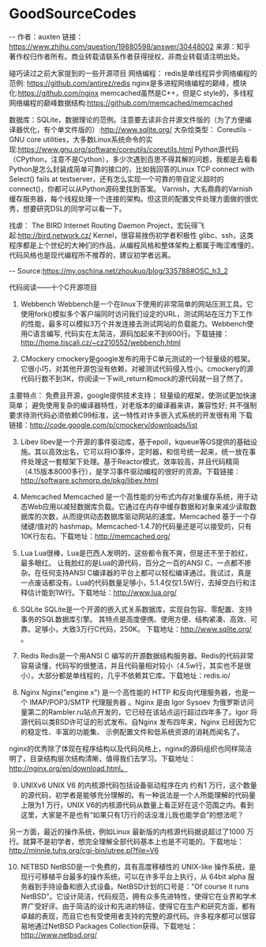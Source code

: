 # GoodSourceCodes

--
作者：auxten
链接：https://www.zhihu.com/question/19880598/answer/30448002
来源：知乎
著作权归作者所有。商业转载请联系作者获得授权，非商业转载请注明出处。

碰巧读过之前大家提到的一些开源项目
网络编程：
  redis是单线程异步网络编程的范例: https://github.com/antirez/redis
  nginx是多进程网络编程的巅峰，模块化:https://github.com/nginx
  memcached虽然是C++，但是C style的，多线程网络编程的巅峰数据结构:https://github.com/memcached/memcached

数据库：SQLite，数据理论的范例。注意要去读非合并源文件版的（为了方便编译器优化，有个单文件版的）:http://www.sqlite.org/
大杂烩类型：
  Coreutils - GNU core utilities，大多数Linux系统命令的实现:https://www.gnu.org/software/coreutils/coreutils.html
  Python源代码（CPython，注意不是Cython），多少次遇到百思不得其解的问题，我都是去看看Python是怎么封装成简单可靠的接口的，比如我回答的Linux TCP connect with Select() fails at testserver，还有怎么实现一个可靠的带自定义超时的connect()，你都可以从Python源码里找到答案。
  Varnish，大名鼎鼎的Varnish缓存服务器，每个线程处理一个连接的架构。但这货的配置文件处理方面做的很优秀，想要研究DSL的同学可以看一下。 
  
找虐：
  The BIRD Internet Routing Daemon Project，宏玩得飞起:http://bird.network.cz/
  Kernel，很容易挫伤初学者积极性
  glibc、ssh，这类程序都是上个世纪的大神们的作品，从编程风格和整体架构上都属于晦涩难懂的，代码风格也是现代编程所不推荐的，建议初学者远离。

--
Source:https://my.oschina.net/zhoukuo/blog/335788#OSC_h3_2

 代码阅读——十个C开源项目
1. Webbench
Webbench是一个在linux下使用的非常简单的网站压测工具。它使用fork()模拟多个客户端同时访问我们设定的URL，测试网站在压力下工作的性能，最多可以模拟3万个并发连接去测试网站的负载能力。Webbench使用C语言编写, 代码实在太简洁，源码加起来不到600行。下载链接：http://home.tiscali.cz/~cz210552/webbench.html

2. CMockery
cmockery是google发布的用于C单元测试的一个轻量级的框架。它很小巧，对其他开源包没有依赖，对被测试代码侵入性小。cmockery的源代码行数不到3K，你阅读一下will_return和mock的源代码就一目了然了。

主要特点：
免费且开源，google提供技术支持；
轻量级的框架，使测试更加快速简单；
避免使用复杂的编译器特性，对老版本的编译器来讲，兼容性好;
并不强制要求待测代码必须依赖C99标准，这一特性对许多嵌入式系统的开发很有用
下载链接：http://code.google.com/p/cmockery/downloads/list

3. Libev
libev是一个开源的事件驱动库，基于epoll，kqueue等OS提供的基础设施。其以高效出名，它可以将IO事件，定时器，和信号统一起来，统一放在事件处理这一套框架下处理。基于Reactor模式，效率较高，并且代码精简（4.15版本8000多行），是学习事件驱动编程的很好的资源。下载链接：http://software.schmorp.de/pkg/libev.html

4. Memcached
Memcached 是一个高性能的分布式内存对象缓存系统，用于动态Web应用以减轻数据库负载。它通过在内存中缓存数据和对象来减少读取数据库的次数，从而提供动态数据库驱动网站的速度。Memcached 基于一个存储键/值对的 hashmap。Memcached-1.4.7的代码量还是可以接受的，只有10K行左右。下载地址：http://memcached.org/

5. Lua
Lua很棒，Lua是巴西人发明的，这些都令我不爽，但是还不至于脸红，最多眼红。
让我脸红的是Lua的源代码，百分之一百的ANSI C，一点都不掺杂。在任何支持ANSI C编译器的平台上都可以轻松编译通过。我试过，真是一点废话都没有。Lua的代码数量足够小，5.1.4仅仅1.5W行，去掉空白行和注释估计能到1W行。下载地址：http://www.lua.org/

6. SQLite
SQLite是一个开源的嵌入式关系数据库，实现自包容、零配置、支持事务的SQL数据库引擎。 其特点是高度便携、使用方便、结构紧凑、高效、可靠。足够小，大致3万行C代码，250K。 下载地址：http://www.sqlite.org/ 。

7. Redis
Redis是一个用ANSI C 编写的开源数据结构服务器。Redis的代码非常容易读懂，代码写的很整洁，并且代码量相对较小（4.5w行，其实也不是很小）。大部分都是单线程的，几乎不依赖其它库。下载地址：redis.io/

8. Nginx
Nginx("engine x") 是一个高性能的 HTTP 和反向代理服务器，也是一个 IMAP/POP3/SMTP 代理服务器 。Nginx 是由 Igor Sysoev 为俄罗斯访问量第二的Rambler.ru站点开发的，它已经在该站点运行超过四年多了。Igor 将源代码以类BSD许可证的形式发布。自Nginx 发布四年来，Nginx 已经因为它的稳定性、丰富的功能集、 示例配置文件和低系统资源的消耗而闻名了。

nginx的优秀除了体现在程序结构以及代码风格上，nginx的源码组织也同样简洁明了，目录结构层次结构清晰，值得我们去学习。下载地址：http://nginx.org/en/download.html。

9. UNIXv6
UNIX V6 的内核源代码包括设备驱动程序在内 约有1 万行，这个数量的源代码，初学者是能够充分理解的。有一种说法是一个人所能理解的代码量上限为1 万行，UNIX V6的内核源代码从数量上看正好在这个范围之内。看到这里，大家是不是也有“如果只有1万行的话没准儿我也能学会”的想法呢？

另一方面，最近的操作系统，例如Linux 最新版的内核源代码据说超过了1000 万行。就算不是初学者，想完全理解全部代码基本上也是不可能的。下载地址：http://minnie.tuhs.org/cgi-bin/utree.pl?file=V6

10. NETBSD
NetBSD是一个免费的，具有高度移植性的 UNIX-like 操作系统，是现行可移植平台最多的操作系统，可以在许多平台上执行，从 64bit alpha 服务器到手持设备和嵌入式设备。NetBSD计划的口号是："Of course it runs NetBSD"。它设计简洁，代码规范，拥有众多先进特性，使得它在业界和学术界广受好评。由于简洁的设计和先进的特征，使得它在生产和研究方面，都有卓越的表现，而且它也有受使用者支持的完整的源代码。许多程序都可以很容易地通过NetBSD Packages Collection获得。下载地址：http://www.netbsd.org/

 
